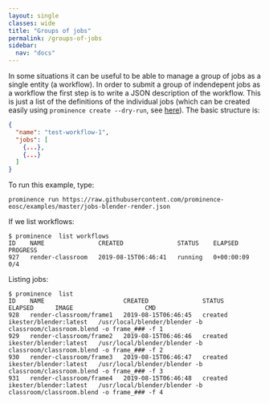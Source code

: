 ```yaml
---
layout: single
classes: wide
title: "Groups of jobs"
permalink: /groups-of-jobs
sidebar:
  nav: "docs"
---
```


In some situations it can be useful to be able to manage a group of jobs as a single entity (a workflow). 
In order to submit a group of indendepent jobs as a workflow the first step is to write a JSON description of the workflow. This is just a list of the definitions of the individual jobs (which can be created easily using `prominence create --dry-run`, see [here](/docs/generating-json)). The basic structure is:
```json
{
  "name": "test-workflow-1",
  "jobs": [
    {...},
    {...}
  ]
}
```

To run this example, type:
```
prominence run https://raw.githubusercontent.com/prominence-eosc/examples/master/jobs-blender-render.json
```

If we list workflows:
```
$ prominence  list workflows
ID    NAME               CREATED               STATUS    ELAPSED      PROGRESS
927   render-classroom   2019-08-15T06:46:41   running   0+00:00:09   0/4
```

Listing jobs:
```
$ prominence  list
ID    NAME                      CREATED               STATUS    ELAPSED      IMAGE                    CMD                                                                      
928   render-classroom/frame1   2019-08-15T06:46:45   created                ikester/blender:latest   /usr/local/blender/blender -b classroom/classroom.blend -o frame_### -f 1
929   render-classroom/frame2   2019-08-15T06:46:46   created                ikester/blender:latest   /usr/local/blender/blender -b classroom/classroom.blend -o frame_### -f 2
930   render-classroom/frame3   2019-08-15T06:46:47   created                ikester/blender:latest   /usr/local/blender/blender -b classroom/classroom.blend -o frame_### -f 3
931   render-classroom/frame4   2019-08-15T06:46:48   created                ikester/blender:latest   /usr/local/blender/blender -b classroom/classroom.blend -o frame_### -f 4
```
